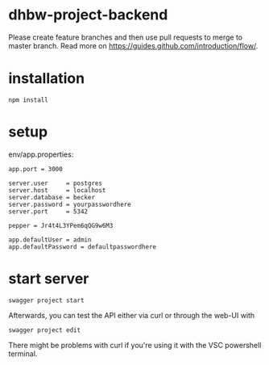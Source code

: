 # dhbw-project-backend

Please create feature branches and then use pull requests to merge to master branch.
Read more on https://guides.github.com/introduction/flow/.

# installation
```
npm install
```

# setup
env/app.properties:
```
app.port = 3000

server.user     = postgres
server.host     = localhost
server.database = becker
server.password = yourpasswordhere
server.port     = 5342

pepper = Jr4t4L3YPem6qQG9w6M3

app.defaultUser = admin
app.defaultPassword = defaultpasswordhere
```

# start server
```
swagger project start
```
Afterwards, you can test the API either via curl or through the web-UI with 
```
swagger project edit
``` 

There might be problems with curl if you're using it with the VSC powershell terminal.

